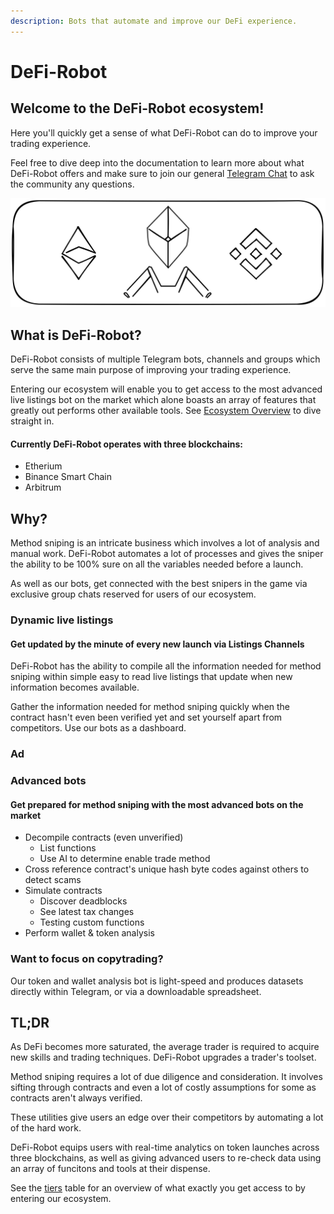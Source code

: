 ```yaml
---
description: Bots that automate and improve our DeFi experience.
---
```


# DeFi-Robot

## Welcome to the DeFi-Robot ecosystem!&#x20;

Here you'll quickly get a sense of what DeFi-Robot can do to improve your trading experience.&#x20;

Feel free to dive deep into the documentation to learn more about what DeFi-Robot offers and make sure to join our general [Telegram Chat](https://t.me/DeFi\_Robot\_Portal) to ask the community any questions.

<img src=".gitbook/assets/file.drawing (7).svg" alt="" class="gitbook-drawing">

## What is DeFi-Robot?

DeFi-Robot consists of multiple Telegram bots, channels and groups which serve the same main purpose of improving your trading experience.

Entering our ecosystem will enable you to get access to the most advanced live listings bot on the market which alone boasts an array of features that greatly out performs other available tools. See  [Ecosystem Overview](what-are-the-utilities/ecosystem-overview.md) to dive straight in.

#### Currently DeFi-Robot operates with three blockchains:

* Etherium&#x20;
* Binance Smart Chain&#x20;
* Arbitrum

## Why?

Method sniping is an intricate business which involves a lot of analysis and manual work. DeFi-Robot automates a lot of processes and gives the sniper the ability to be 100% sure on all the variables needed before a launch.

As well as our bots, get connected with the best snipers in the game via exclusive group chats reserved for users of our ecosystem.

### Dynamic live listings

#### Get updated by the minute of every new launch via Listings Channels

DeFi-Robot has the ability to compile all the information needed for method sniping within simple easy to read live listings that update when new information becomes available.&#x20;

Gather the information needed for method sniping quickly when the contract hasn't even been verified yet and set yourself apart from competitors. Use our bots as a dashboard.

### Ad

### Advanced bots&#x20;

#### Get prepared for method sniping with the most advanced bots on the market

* Decompile contracts (even unverified)
  * List functions
  * Use AI to determine enable trade method
* Cross reference contract's unique hash byte codes against others to detect scams
* Simulate contracts
  * Discover deadblocks
  * See latest tax changes
  * Testing custom functions
* Perform wallet & token analysis

### Want to focus on copytrading?&#x20;

Our token and wallet analysis bot is light-speed and produces datasets directly within Telegram, or via a downloadable spreadsheet.

## TL;DR

As DeFi becomes more saturated, the average trader is required to acquire new skills and trading techniques. DeFi-Robot upgrades a trader's toolset.

Method sniping requires a lot of due diligence and consideration. It involves sifting through contracts and even a lot of costly assumptions for some as contracts aren't always verified.&#x20;

These utilities give users an edge over their competitors by automating a lot of the hard work.

DeFi-Robot equips users with real-time analytics on token launches across three blockchains, as well as giving advanced users to re-check data using an array of funcitons and tools at their dispense.

See the [tiers](what-is-defi-robot/defi-robot/tiers.md) table for an overview of what exactly you get access to by entering our ecosystem.

